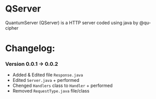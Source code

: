 # QServer
QuantumServer (QServer) is a HTTP server coded using java by @qu-cipher

# Changelog:
### Version 0.0.1 -> 0.0.2
* Added & Edited file `Response.java`
* Edited `Server.java` + performed
* Chenged `Handlers` class to `Handler` + performed
* Removed `RequestType.java` file/class
